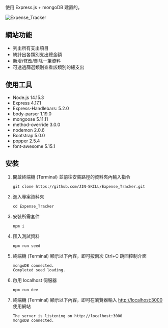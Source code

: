 #
使用 Express.js + mongoDB 建置的。

![Expense_Tracker]()

## 網站功能
+ 列出所有支出項目
+ 統計出各類別支出總金額
+ 新增/修改/刪除一筆資料
+ 可透過篩選類別查看該類別的總支出


## 使用工具
+ Node.js 14.15.3
+ Express 4.17.1
+ Express-Handlebars: 5.2.0
+ body-parser 1.19.0
+ mongoose 5.11.11
+ method-override 3.0.0
+ nodemon 2.0.6
+ Bootstrap 5.0.0
+ popper 2.5.4
+ font-awesome 5.15.1

## 安裝
1. 開啟終端機 (Terminal) 並前往安裝路徑的資料夾內輸入指令
    ```
    git clone https://github.com/JIN-SKILL/Expense_Tracker.git
    ```
2. 進入專案資料夾
    ```
    cd Expense_Tracker
    ```
3. 安裝所需套件
	```
    npm i
    ```
4. 匯入測試資料
	```
    npm run seed
    ```
4. 終端機 (Terminal) 顯示以下內容，即可按兩次 Ctrl+C 跳回控制介面
	```
    mongoDB connected.
    Completed seed loading.
    ```
6. 啟用 localhost 伺服器
	```
    npm run dev
    ```
7. 終端機 (Terminal) 顯示以下內容，即可在瀏覽器輸入 [http://localhost:3000](http://localhost:3000) 使用網站
	```
    The server is listening on http://localhost:3000
    mongoDB connected.
    ```
